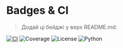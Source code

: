 # Badges & CI

> Додай ці бейджі у верх README.md:

[![CI](https://github.com/neuron7x/aeonforge/actions/workflows/ci.yml/badge.svg)](https://github.com/neuron7x/aeonforge/actions/workflows/ci.yml)
![Coverage](https://img.shields.io/badge/coverage-diff%20gate-green)
![License](https://img.shields.io/badge/license-MIT-blue)
![Python](https://img.shields.io/badge/python-3.11+-blue)
